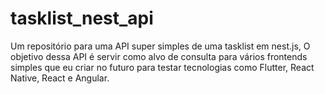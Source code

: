 # tasklist_nest_api
Um repositório para uma API super simples de uma tasklist em nest.js, O objetivo dessa API é servir como alvo de consulta para vários frontends simples que eu criar no futuro para testar tecnologias como Flutter, React Native, React e Angular.
